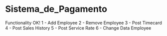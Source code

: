 # Sistema_de_Pagamento
Functionality OK!
  1 - Add Employee
  2 - Remove Employee
  3 - Post Timecard
  4 - Post Sales History
  5 - Post Service Rate
  6 - Change Data Employee
